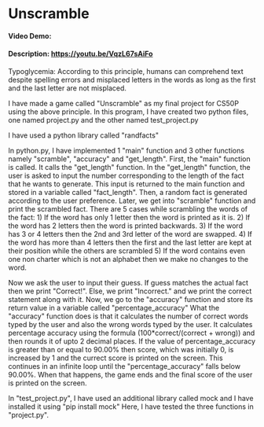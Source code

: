 # Unscramble
#### Video Demo:
#### Description: https://youtu.be/VqzL67sAiFo

Typoglycemia: According to this principle, humans can comprehend text despite spelling errors and misplaced letters in the words as long as the first and the last letter are not misplaced.

I have made a game called "Unscramble" as my final project for CS50P using the above principle.
In this program, I have created two python files, one named project.py and the other named test_project.py

I have used a python library called "randfacts"

In python.py, I have implemented 1 "main" function and 3 other functions namely "scramble", "accuracy" and "get_length".
First, the "main" function is called.
It calls the "get_length" function.
In the "get_length" function, the user is asked to input the number corresponding to the length of the fact that he wants to generate.
This input is returned to the main function and stored in a variable called "fact_length".
Then, a random fact is generated according to the user preference.
Later, we get into "scramble" function and print the scrambled fact.
There are 5 cases while scrambling the words of the fact:
    1) If the word has only 1 letter then the word is printed as it is.
    2) If the word has 2 letters then the word is printed backwards.
    3) If the word has 3 or 4 letters then the 2nd and 3rd letter of the word are swapped.
    4) If the word has more than 4 letters then the first and the last letter are kept at their position while the others are scrambled
    5) If the word contains even one non charter which is not an alphabet then we make no changes to the word.

Now we ask the user to input their guess.
If guess matches the actual fact then we print "Correct!".
Else, we print "Incorrect." and we print the correct statement along with it.
Now, we go to the "accuracy" function and store its return value in a variable called "percentage_accuracy"
What the "accuracy" function does is that it calculates the number of correct words typed by the user and also the wrong words typed by the user. It calculates percentage accuracy using the formula (100*correct/(correct + wrong)) and then rounds it of upto 2 decimal places.
If the value of percentage_accuracy is greater than or equal to 90.00% then score, which was initially 0, is increased by 1 and the currect score is printed on the screen.
This continues in an infinite loop until the "percentage_accuracy" falls below 90.00%.
When that happens, the game ends and the final score of the user is printed on the screen.


In "test_project.py", I have used an additional library called mock and I have installed it using "pip install mock"
Here, I have tested the three functions in "project.py".